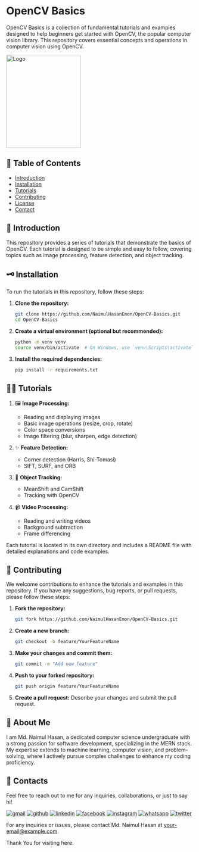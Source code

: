 
# OpenCV Basics

OpenCV Basics is a collection of fundamental tutorials and examples designed to help beginners get started with OpenCV, the popular computer vision library. This repository covers essential concepts and operations in computer vision using OpenCV.


<img src="https://upload.wikimedia.org/wikipedia/commons/thumb/3/32/OpenCV_Logo_with_text_svg_version.svg/800px-OpenCV_Logo_with_text_svg_version.svg.png" alt="Logo" width="200" height="250">

## 📖 Table of Contents

- [Introduction](#introduction)
- [Installation](#installation)
- [Tutorials](#tutorials)
- [Contributing](#contributing)
- [License](#license)
- [Contact](#contact)

## 📢 Introduction

This repository provides a series of tutorials that demonstrate the basics of OpenCV. Each tutorial is designed to be simple and easy to follow, covering topics such as image processing, feature detection, and object tracking.

## 🗝️ Installation

To run the tutorials in this repository, follow these steps:

1. **Clone the repository:**
   ```bash
   git clone https://github.com/NaimulHasanEmon/OpenCV-Basics.git
   cd OpenCV-Basics
   ```

2. **Create a virtual environment (optional but recommended):**
   ```bash
   python -m venv venv
   source venv/bin/activate  # On Windows, use `venv\Scripts\activate`
   ```

3. **Install the required dependencies:**
   ```bash
   pip install -r requirements.txt
   ```

## 👨‍🏫 Tutorials

1. 🖼️ **Image Processing:**
   - Reading and displaying images
   - Basic image operations (resize, crop, rotate)
   - Color space conversions
   - Image filtering (blur, sharpen, edge detection)

2. ✨ **Feature Detection:**
   - Corner detection (Harris, Shi-Tomasi)
   - SIFT, SURF, and ORB

3. 🚀 **Object Tracking:**
   - MeanShift and CamShift
   - Tracking with OpenCV

4. 📹 **Video Processing:**
   - Reading and writing videos
   - Background subtraction
   - Frame differencing

Each tutorial is located in its own directory and includes a README file with detailed explanations and code examples.

## 🙌 Contributing

We welcome contributions to enhance the tutorials and examples in this repository. If you have any suggestions, bug reports, or pull requests, please follow these steps:

1. **Fork the repository:**
   ```bash
   git fork https://github.com/NaimulHasanEmon/OpenCV-Basics.git
   ```

2. **Create a new branch:**
   ```bash
   git checkout -b feature/YourFeatureName
   ```

3. **Make your changes and commit them:**
   ```bash
   git commit -m "Add new feature"
   ```

4. **Push to your forked repository:**
   ```bash
   git push origin feature/YourFeatureName
   ```

5. **Create a pull request:** Describe your changes and submit the pull request.




## 🚀 About Me
I am Md. Naimul Hasan, a dedicated computer science undergraduate with a strong passion for software development, specializing in the MERN stack. My expertise extends to machine learning, computer vision, and problem-solving, where I actively pursue complex challenges to enhance my coding proficiency.


## 🔗 Contacts

Feel free to reach out to me for any inquiries, collaborations, or just to say hi!

[![gmail](https://img.shields.io/badge/gmail-c71610?style=for-the-badge&logo=gmail&logoColor=white)](mailto:naimulhasan.cse@gmail.com)
[![github](https://img.shields.io/badge/github-000?style=for-the-badge&logo=github&logoColor=white)](https://github.com/NaimulHasanEmon)
[![linkedin](https://img.shields.io/badge/linkedin-0A66C2?style=for-the-badge&logo=linkedin&logoColor=white)](https://www.linkedin.com/in/md-naimul-hasan-emon/)
[![facebook](https://img.shields.io/badge/facebook-1565C0?style=for-the-badge&logo=facebook&logoColor=white)](https://www.facebook.com/mustakim.emon.7/)
[![instagram](https://img.shields.io/badge/instagram-EC407A?style=for-the-badge&logo=instagram&logoColor=white)](https://www.instagram.com/naimulhasan_emon/)
[![whatsapp](https://img.shields.io/badge/whatsapp-64DD17?style=for-the-badge&logo=whatsapp&logoColor=white)](+8801745899574)
[![twitter](https://img.shields.io/badge/twitter-000?style=for-the-badge&logo=x&logoColor=white)](https://x.com/Emon12940622)

For any inquiries or issues, please contact Md. Naimul Hasan at [your-email@example.com](mailto:your-email@example.com).

Thank You for visiting here.
